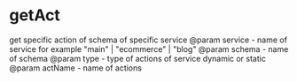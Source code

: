 # getAct

get specific action of schema of specific service
@param service - name of service for example "main" | "ecommerce" | "blog"
@param schema - name of schema
@param type - type of actions of service dynamic or static
@param actName - name of actions

